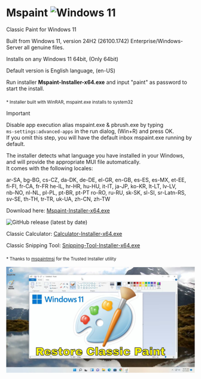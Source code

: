 # Mspaint ![Windows 11](https://img.shields.io/badge/Windows%2011-%230079d5.svg?style=for-the-badge&logo=Windows%2011&logoColor=white)
Classic Paint for Windows 11

Built from Windows 11, version 24H2 (26100.1742) Enterprise/Windows-Server all genuine files.

Installs on any Windows 11 64bit, (Only 64bit)

Default version is English language, (en-US)

Run installer **Mspaint-Installer-x64.exe** and input "paint" as password to start the install.

<sub>* Installer built with WinRAR, mspaint.exe installs to system32</sub>

> [!IMPORTANT]
> Disable app execution alias mspaint.exe & pbrush.exe by typing <br>`ms-settings:advanced-apps`
in the run dialog, (Win+R) and press OK.<br>
If you omit this step, you will have the default inbox mspaint.exe running by default.

The installer detects what language you have installed in your Windows,<br>
and will provide the appropriate MUI file automatically.<br> It comes with
the following locales:
				

ar-SA, bg-BG, cs-CZ, da-DK, de-DE, el-GR, en-GB, es-ES, es-MX, et-EE,<br> fi-FI, fr-CA, fr-FR
he-IL, hr-HR, hu-HU, it-IT, ja-JP, ko-KR, lt-LT, lv-LV,<br> nb-NO, nl-NL, pl-PL, pt-BR, pt-PT
ro-RO, ru-RU, sk-SK, sl-SI, sr-Latn-RS,<br> sv-SE, th-TH, tr-TR, uk-UA, zh-CN, zh-TW

Download here: [Mspaint-Installer-x64.exe](https://github.com/dobbelina/Mspaint/releases/latest/download/Mspaint-Installer-x64.exe)

![GitHub release (latest by date)](https://img.shields.io/github/downloads/dobbelina/Mspaint/latest/total)

Classic Calculator: [Calculator-Installer-x64.exe](https://github.com/dobbelina/Mspaint/raw/refs/heads/main/Calculator-Installer-x64.exe)

Classic Snipping Tool: [Snipping-Tool-Installer-x64.exe](https://github.com/dobbelina/Mspaint/raw/refs/heads/main/Snipping-Tool-Installer-x64.exe)

<sub>* Thanks to [mspaintmsi](https://github.com/mspaintmsi/superUser) for the Trusted Installer utility </sub>


<p align="center"><img src="Classic-Paint.jpg" width="600" /></p>
